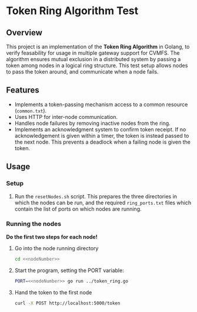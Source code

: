# Token Ring Algorithm Test

## Overview
This project is an implementation of the **Token Ring Algorithm** in Golang, to verify feasability for usage in multiple gateway support for CVMFS. The algorithm ensures mutual exclusion in a distributed system by passing a token among nodes in a logical ring structure. This test setup allows nodes to pass the token around, and communicate when a node fails.

## Features
- Implements a token-passing mechanism access to a common resource (`common.txt`).
- Uses HTTP for inter-node communication.
- Handles node failures by removing inactive nodes from the ring.
- Implements an acknowledgment system to confirm token receipt. If no acknowledgement is given within a timer, the token is instead passed to the next node. This prevents a deadlock when a failing node is given the token.

## Usage
### Setup
1. Run the `resetNodes.sh` script. This prepares the three directories in which the nodes can be run, and the required `ring_ports.txt` files which contain the list of ports on which nodes are running.

### Running the nodes
**Do the first two steps for each node!**
1. Go into the node running directory
   ```sh
   cd <<nodeNumber>>
   ```
2. Start the program, setting the PORT variable:
   ```sh
   PORT=<<nodeNumber>> go run ../token_ring.go
   ```
3. Hand the token to the first node
   ```sh
   curl -X POST http://localhost:5000/token
   ```